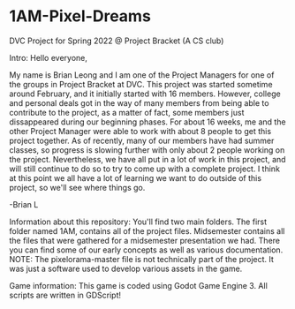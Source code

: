 # 1AM-Pixel-Dreams
DVC Project for Spring 2022 @ Project Bracket (A CS club)


Intro:
Hello everyone, 

My name is Brian Leong and I am one of the Project Managers for one of the groups in Project Bracket at DVC.
This project was started sometime around February, and it initially started with 16 members.
However, college and personal deals got in the way of many members from being able to contribute
to the project, as a matter of fact, some members just dissappeared during our beginning phases.
For about 16 weeks, me and the other Project Manager were able to work with about 8 people to get this project together.
As of recently, many of our members have had summer classes, so progress is slowing further with only about
2 people working on the project.
Nevertheless, we have all put in a lot of work in this project, and will still continue to do so to try to come up with
a complete project. I think at this point we all have a lot of learning we want to do outside of this project, so
we'll see where things go.

-Brian L

Information about this repository:
You'll find two main folders. The first folder named 1AM, contains all of the project files. Midsemester contains all
the files that were gathered for a midsemester presentation we had. There you can find some of our early concepts
as well as various documentation.
NOTE: The pixelorama-master file is not technically part of the project. It was just a software used to develop
various assets in the game.

Game information:
This game is coded using Godot Game Engine 3. All scripts are written in GDScript!

